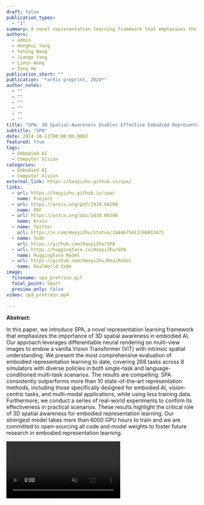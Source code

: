 ```yaml
---
draft: false
publication_types:
  - "1"
summary: A novel representation learning framework that emphasizes the importance of 3D spatial awareness in embodied AI.
authors:
  - admin
  - Honghui Yang
  - Yating Wang
  - Jiange Yang
  - Limin Wang
  - Tong He
publication_short: ""
publication: "*arXiv preprint, 2024*"
author_notes:
  - ""
  - ""
  - ""
  - ""
  - ""
  - ""
title: "SPA: 3D Spatial-Awareness Enables Effective Embodied Representation"
subtitle: "SPA"
date: 2024-10-11T00:00:00.000Z
featured: true
tags:
  - Embodied AI
  - Computer Vision
categories:
  - Embodied AI
  - Computer Vision
external_link: https://haoyizhu.github.io/spa/
links:
  - url: https://haoyizhu.github.io/spa/
    name: Project
  - url: https://arxiv.org/pdf/2410.08208
    name: PDF
  - url: https://arxiv.org/abs/2410.08208
    name: Arxiv
  - name: Twitter
    url: https://x.com/HaoyiZhu/status/1844675411760013471
  - name: Code
    url: https://github.com/HaoyiZhu/SPA
  - url: https://huggingface.co/HaoyiZhu/SPA
    name: HuggingFace Model
  - url: https://github.com/HaoyiZhu/RealRobot
    name: RealWorld Code
image:
  filename: spa_pretrain.gif
  focal_point: Smart
  preview_only: false
video: spa_pretrain.mp4
  
---
```

**Abstract:**

In this paper, we introduce SPA, a novel representation learning framework that emphasizes the importance of 3D spatial awareness in embodied AI. Our approach leverages differentiable neural rendering on multi-view images to endow a vanilla Vision Transformer (ViT) with intrinsic spatial understanding. We present the most comprehensive evaluation of embodied representation learning to date, covering 268 tasks across 8 simulators with diverse policies in both single-task and language-conditioned multi-task scenarios. The results are compelling: SPA consistently outperforms more than 10 state-of-the-art representation methods, including those specifically designed for embodied AI, vision-centric tasks, and multi-modal applications, while using less training data. Furthermore, we conduct a series of real-world experiments to confirm its effectiveness in practical scenarios. These results highlight the critical role of 3D spatial awareness for embodied representation learning. Our strongest model takes more than 6000 GPU hours to train and we are committed to open-sourcing all code and model weights to foster future research in embodied representation learning.

<video controls autoplay loop muted>
  <source src="spa_pretrain.mp4" type="video/mp4">
</video>